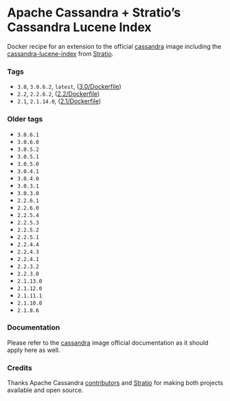 Apache Cassandra + Stratio’s Cassandra Lucene Index
===================================================

Docker recipe for an extension to the official [cassandra](https://hub.docker.com/_/cassandra/) image including the [cassandra-lucene-index](https://github.com/Stratio/cassandra-lucene-index) from [Stratio](http://www.stratio.com).

### Tags

-	`3.0`, `3.0.6.2`, `latest`, ([3.0/Dockerfile](https://github.com/SharkCell/cassandra-stratio-lucene/blob/v3.0.x/Dockerfile)\)
-	`2.2`, `2.2.6.2`, ([2.2/Dockerfile](https://github.com/SharkCell/cassandra-stratio-lucene/blob/v2.2.x/Dockerfile)\)
-	`2.1`, `2.1.14.0`, ([2.1/Dockerfile](https://github.com/SharkCell/cassandra-stratio-lucene/blob/v2.1.x/Dockerfile)\)

### Older tags

-	`3.0.6.1`
-	`3.0.6.0`
-	`3.0.5.2`
-	`3.0.5.1`
-	`3.0.5.0`
-	`3.0.4.1`
-	`3.0.4.0`
-	`3.0.3.1`
-	`3.0.3.0`
-	`2.2.6.1`
-	`2.2.6.0`
-	`2.2.5.4`
-	`2.2.5.3`
-	`2.2.5.2`
-	`2.2.5.1`
-	`2.2.4.4`
-	`2.2.4.3`
-	`2.2.4.1`
-	`2.2.3.2`
-	`2.2.3.0`
-	`2.1.13.0`
-	`2.1.12.0`
-	`2.1.11.1`
-	`2.1.10.0`
-	`2.1.8.6`

### Documentation

Please refer to the [cassandra](https://hub.docker.com/_/cassandra/) image official documentation as it should apply here as well.

### Credits

Thanks Apache Cassandra [contributors](https://github.com/apache/cassandra/graphs/contributors) and [Stratio](http://www.stratio.com) for making both projects available and open source.

